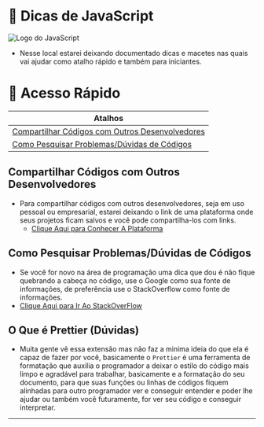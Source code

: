 # 🤞 Dicas de JavaScript

<img src="https://res.cloudinary.com/practicaldev/image/fetch/s--ohpJlve1--/c_imagga_scale,f_auto,fl_progressive,h_420,q_auto,w_1000/https://res.cloudinary.com/drquzbncy/image/upload/v1586605549/javascript_banner_sxve2l.jpg" alt="Logo do JavaScript"></img>

- Nesse local estarei deixando documentado dicas e macetes nas quais vai ajudar como atalho rápido e também para iniciantes.

# 📖 Acesso Rápido

| Atalhos                                                                                             |
| --------------------------------------------------------------------------------------------------- |
| [Compartilhar Códigos com Outros Desenvolvedores](#compartilhar-códigos-com-outros-desenvolvedores) |
| [Como Pesquisar Problemas/Dúvidas de Códigos](#como-pesquisar-problemasdúvidas-de-códigos)          |

## Compartilhar Códigos com Outros Desenvolvedores
- Para compartilhar códigos com outros desenvolvedores, seja em uso pessoal ou empresarial, estarei deixando o link de uma plataforma onde seus projetos ficam salvos e você pode compartilha-los com links.
  - [Clique Aqui para Conhecer A Plataforma](https://jsbin.com/?html,output)

## Como Pesquisar Problemas/Dúvidas de Códigos
  - Se você for novo na área de programação uma dica que dou é não fique quebrando a cabeça no código, use o Google como sua fonte de informações, de preferência use o StackOverflow como fonte de informações.
  - [Clique Aqui para Ir Ao StackOverFlow](https://stackoverflow.com/)
  

## O Que é Prettier (Dúvidas)
  - Muita gente vê essa extensão mas não faz a minima ideia do que ela é capaz de fazer por você, basicamente o `Prettier` é uma ferramenta de formatação que auxilia o programador a deixar o estilo do código mais limpo e agradável para trabalhar, basicamente e a formatação do seu documento, para que suas funções ou linhas de códigos fiquem alinhadas para outro programador ver e conseguir entender e poder lhe ajudar ou também você futuramente, for ver seu código e conseguir interpretar.

---